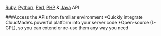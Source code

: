 [Ruby][], [Python][], [Perl][], [PHP][] & [Java][] API

###Access the APIs from familiar environment
*Quickly integrate CloudMade’s powerful platform into your server code
*Open-source (L-GPL), so you can extend or re-use them any way you need

[Ruby]: https://github.com/CloudMade/APIs/tree/master/Ruby%20API
[Python]: https://github.com/CloudMade/APIs/tree/master/Python%20API
[Perl]: https://github.com/CloudMade/APIs/tree/master/Perl%20API
[PHP]: https://github.com/CloudMade/APIs/tree/master/PHP%20API
[Java]: https://github.com/CloudMade/APIs/tree/master/Java%20API